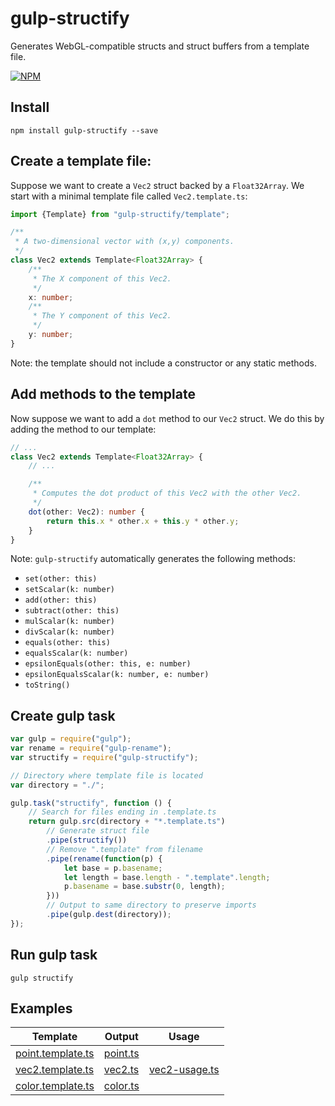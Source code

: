 # gulp-structify
Generates WebGL-compatible structs and struct buffers from a template file.

[![NPM](https://nodei.co/npm/gulp-structify.png?downloads=true&downloadRank=true&stars=true)](https://nodei.co/npm/gulp-structify/)

## Install
`npm install gulp-structify --save`

## Create a template file: 
Suppose we want to create a `Vec2` struct backed by a `Float32Array`. We start with a minimal template file called `Vec2.template.ts`:

```TypeScript
import {Template} from "gulp-structify/template";

/**
 * A two-dimensional vector with (x,y) components.
 */
class Vec2 extends Template<Float32Array> {
    /**
     * The X component of this Vec2.
     */
    x: number;
    /**
     * The Y component of this Vec2.
     */
    y: number;
}
```

Note: the template should not include a constructor or any static methods. 

## Add methods to the template
Now suppose we want to add a `dot` method to our `Vec2` struct. We do this by adding the method to our template: 

```TypeScript
// ...
class Vec2 extends Template<Float32Array> {
    // ... 

    /**
     * Computes the dot product of this Vec2 with the other Vec2.
     */
    dot(other: Vec2): number {
        return this.x * other.x + this.y * other.y;
    }
}

```

Note: `gulp-structify` automatically generates the following methods:
- `set(other: this)`
- `setScalar(k: number)`
- `add(other: this)`
- `subtract(other: this)`
- `mulScalar(k: number)`
- `divScalar(k: number)`
- `equals(other: this)`
- `equalsScalar(k: number)`
- `epsilonEquals(other: this, e: number)`
- `epsilonEqualsScalar(k: number, e: number)`
- `toString()`

## Create gulp task
```javascript
var gulp = require("gulp");
var rename = require("gulp-rename");
var structify = require("gulp-structify");

// Directory where template file is located
var directory = "./"; 

gulp.task("structify", function () {
    // Search for files ending in .template.ts
    return gulp.src(directory + "*.template.ts")
        // Generate struct file
        .pipe(structify())
        // Remove ".template" from filename
        .pipe(rename(function(p) {
            let base = p.basename;
            let length = base.length - ".template".length;
            p.basename = base.substr(0, length);
        })) 
        // Output to same directory to preserve imports
        .pipe(gulp.dest(directory));
});
```
## Run gulp task
`gulp structify`

## Examples
Template | Output | Usage
-------- | ------ | -----
[point.template.ts][1] | [point.ts][2] |
[vec2.template.ts][4] | [vec2.ts][5] | [vec2-usage.ts][6]
[color.template.ts][7] | [color.ts][8] | 

[1]: https://github.com/wjheesen/gulp-structify/blob/master/examples/point.template.ts "Point Template"
[2]: https://github.com/wjheesen/gulp-structify/blob/master/examples/point.ts "Point Output"
[4]: https://github.com/wjheesen/gulp-structify/blob/master/examples/vec2.template.ts "Vec2 Template"
[5]: https://github.com/wjheesen/gulp-structify/blob/master/examples/vec2.ts "Vec2 Output"
[6]: https://github.com/wjheesen/gulp-structify/blob/master/examples/vec2-usage.ts "Vec2 Usage"
[7]: https://github.com/wjheesen/gulp-structify/blob/master/examples/color.template.ts "Color Template"
[8]: https://github.com/wjheesen/gulp-structify/blob/master/examples/color.ts "Color Output"

